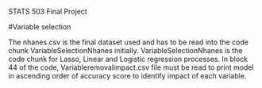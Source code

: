 STATS 503 Final Project

#Variable selection

The nhanes.csv is the final dataset used and has to be read into the code chunk VariableSelectionNhanes initially. 
VariableSelectionNhanes is the code chunk for Lasso, Linear and Logistic regression processes. 
In block 44 of the code, Variableremovalimpact.csv file must be read to print model in ascending order of accuracy score to identify impact of each variable.
